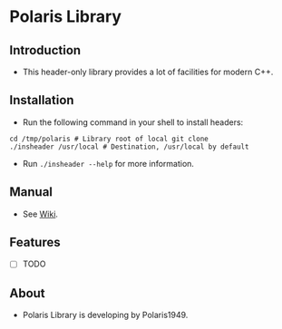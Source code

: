 # Polaris Library

## Introduction
- This header-only library provides a lot of facilities for modern C++.

## Installation
- Run the following command in your shell to install headers:
```shell
cd /tmp/polaris # Library root of local git clone
./insheader /usr/local # Destination, /usr/local by default
```
- Run `./insheader --help` for more information.

## Manual
- See [Wiki](https://github.com/Polaris1949/Polaris/wiki).

## Features
- [ ] TODO

## About
- Polaris Library is developing by Polaris1949.
